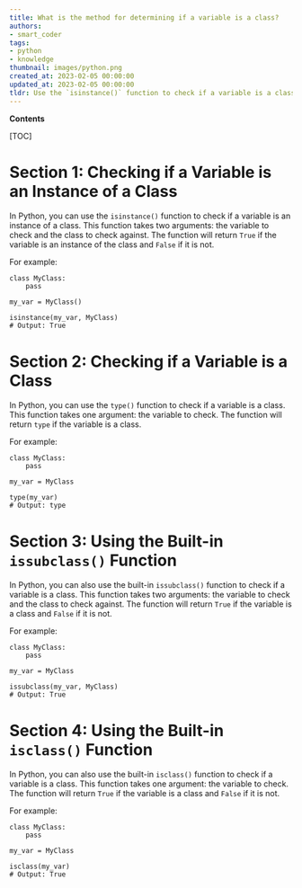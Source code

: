 ```yaml
---
title: What is the method for determining if a variable is a class?
authors:
- smart_coder
tags:
- python
- knowledge
thumbnail: images/python.png
created_at: 2023-02-05 00:00:00
updated_at: 2023-02-05 00:00:00
tldr: Use the `isinstance()` function to check if a variable is a class or not in Python.
---
```


**Contents**

[TOC]

# Section 1: Checking if a Variable is an Instance of a Class

In Python, you can use the `isinstance()` function to check if a variable is an instance of a class. This function takes two arguments: the variable to check and the class to check against. The function will return `True` if the variable is an instance of the class and `False` if it is not.

For example:

```
class MyClass:
    pass

my_var = MyClass()

isinstance(my_var, MyClass)
# Output: True
```

# Section 2: Checking if a Variable is a Class

In Python, you can use the `type()` function to check if a variable is a class. This function takes one argument: the variable to check. The function will return `type` if the variable is a class.

For example:

```
class MyClass:
    pass

my_var = MyClass

type(my_var)
# Output: type
```

# Section 3: Using the Built-in `issubclass()` Function

In Python, you can also use the built-in `issubclass()` function to check if a variable is a class. This function takes two arguments: the variable to check and the class to check against. The function will return `True` if the variable is a class and `False` if it is not.

For example:

```
class MyClass:
    pass

my_var = MyClass

issubclass(my_var, MyClass)
# Output: True
```

# Section 4: Using the Built-in `isclass()` Function

In Python, you can also use the built-in `isclass()` function to check if a variable is a class. This function takes one argument: the variable to check. The function will return `True` if the variable is a class and `False` if it is not.

For example:

```
class MyClass:
    pass

my_var = MyClass

isclass(my_var)
# Output: True
```
